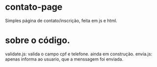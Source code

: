 # contato-page
Simples página de contato/inscrição, feita em js e html.
# sobre o código.
validate.js: valida o campo cpf e telefone. ainda em construção.
envia.js: apenas informa ao usuario, que a menssagem foi enviada.
